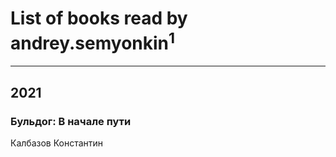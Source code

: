 # List of books read by andrey.semyonkin<sup>1</sup>
---

## 2021

### Бульдог: В начале пути
Калбазов Константин



